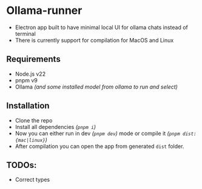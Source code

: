 # Ollama-runner

- Electron app built to have minimal local UI for ollama chats instead of terminal
- There is currently support for compilation for MacOS and Linux

## Requirements

- Node.js v22
- pnpm v9
- Ollama _(and some installed model from ollama to run and select)_

## Installation

- Clone the repo
- Install all dependencies _(`pnpm i`)_
- Now you can either run in dev _(`pnpm dev`)_ mode or compile it _(`pnpm dist:{mac|linux}`)_
- After compilation you can open the app from generated `dist` folder.

## TODOs:

- Correct types
